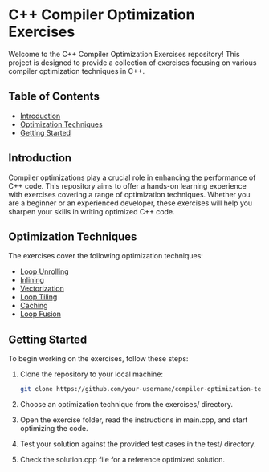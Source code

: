 # C++ Compiler Optimization Exercises

Welcome to the C++ Compiler Optimization Exercises repository! This project is designed to provide a collection of exercises focusing on various compiler optimization techniques in C++.

## Table of Contents

- [Introduction](#introduction)
- [Optimization Techniques](#optimization-techniques)
- [Getting Started](#getting-started)

## Introduction

Compiler optimizations play a crucial role in enhancing the performance of C++ code. This repository aims to offer a hands-on learning experience with exercises covering a range of optimization techniques. Whether you are a beginner or an experienced developer, these exercises will help you sharpen your skills in writing optimized C++ code.

## Optimization Techniques

The exercises cover the following optimization techniques:

- [Loop Unrolling](src/loop_unrolling.cpp)
- [Inlining](src/inlining.cpp)
- [Vectorization](src/vectorization.cpp)
- [Loop Tiling](src/loop_tiling.cpp)
- [Caching](src/caching.cpp)
- [Loop Fusion](src/loop_fusion.cpp)


## Getting Started

To begin working on the exercises, follow these steps:

1. Clone the repository to your local machine:

   ```bash
   git clone https://github.com/your-username/compiler-optimization-techniques.git
2. Choose an optimization technique from the exercises/ directory.

3. Open the exercise folder, read the instructions in main.cpp, and start optimizing the code.

4. Test your solution against the provided test cases in the test/ directory.

5. Check the solution.cpp file for a reference optimized solution.

